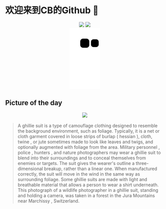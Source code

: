 
# 欢迎来到CB的Github 👋

<div align="center">
  <img height="137px" src="https://github-readme-stats.vercel.app/api?username=SuperCB&show_icons=true&theme=radical" />
  <img height="137px" src="https://github-readme-stats.vercel.app/api/top-langs/?username=SuperCB&hide_title=true&hide_border=true&layout=compact&langs_count=6&text_color=000&icon_color=fff" />
</div>


<div align="center">
    <img src="./contribution-snake/github-contribution-grid-snake.svg" />
</div>



## Picture of the day
<div align="center">
  <img width=400px src="https://upload.wikimedia.org/wikipedia/commons/thumb/7/70/Wildlife_Photographer_Giles_Laurent_in_a_ghillie_suit.jpg/960px-Wildlife_Photographer_Giles_Laurent_in_a_ghillie_suit.jpg" />
</div>

>A  ghillie suit  is a type of  camouflage  clothing designed to resemble the background environment, such as foliage. Typically, it is a net or cloth garment covered in loose strips of burlap ( hessian ), cloth,  twine ,  or jute sometimes made to look like leaves and twigs, and optionally augmented with foliage from the area.  Military personnel ,  police ,  hunters , and  nature photographers  may wear a ghillie suit to blend into their surroundings and to conceal themselves from enemies or targets. The suit gives the wearer's outline a three-dimensional breakup, rather than a linear one. When manufactured correctly, the suit will move in the wind in the same way as surrounding foliage. Some ghillie suits are made with light and breathable material that allows a person to wear a shirt underneath. This photograph of a wildlife photographer in a ghillie suit, standing and holding a camera, was taken in a forest in the  Jura Mountains  near  Marchissy , Switzerland.


